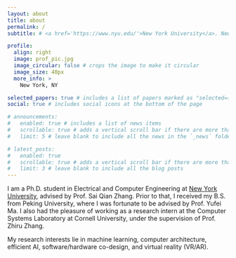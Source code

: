```yaml
---
layout: about
title: about
permalink: /
subtitle: # <a href='https://www.nyu.edu/'>New York University</a>. New York, NY.

profile:
  align: right
  image: prof_pic.jpg
  image_circular: false # crops the image to make it circular
  image_size: 40px
  more_info: >
    New York, NY

selected_papers: true # includes a list of papers marked as "selected={true}"
social: true # includes social icons at the bottom of the page

# announcements:
#   enabled: true # includes a list of news items
#   scrollable: true # adds a vertical scroll bar if there are more than 3 news items
#   limit: 5 # leave blank to include all the news in the `_news` folder

# latest_posts:
#   enabled: true
#   scrollable: true # adds a vertical scroll bar if there are more than 3 new posts items
#   limit: 3 # leave blank to include all the blog posts
---
```

I am a Ph.D. student in Electrical and Computer Engineering at <a href='https://www.nyu.edu/'>New York University</a>, advised by Prof. Sai Qian Zhang. Prior to that, I received my B.S. from Peking University, where I was fortunate to be advised by Prof. Yufei Ma. I also had the pleasure of working as a research intern at the Computer Systems Laboratory at Cornell University, under the supervision of Prof. Zhiru Zhang.

My research interests lie in machine learning, computer architecture, efficient AI, software/hardware co-design, and virtual reality (VR/AR).

<!-- <a href='https://saiqianzhang.com/'>  Write your biography here. Tell the world about yourself. Link to your favorite [subreddit](http://reddit.com). You can put a picture in, too. The code is already in, just name your picture `prof_pic.jpg` and put it in the `img/` folder.

Put your address / P.O. box / other info right below your picture. You can also disable any of these elements by editing `profile` property of the YAML header of your `_pages/about.md`. Edit `_bibliography/papers.bib` and Jekyll will render your [publications page](/al-folio/publications/) automatically.

Link to your social media connections, too. This theme is set up to use [Font Awesome icons](https://fontawesome.com/) and [Academicons](https://jpswalsh.github.io/academicons/), like the ones below. Add your Facebook, Twitter, LinkedIn, Google Scholar, or just disable all of them. -->
